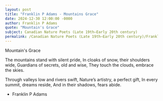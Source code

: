 ```yaml
---
layout: post
title: "Franklin P Adams - Mountains Grace"
date: 2024-12-30 12:00:00 -0000
author: Franklin P Adams
quote: "Mountain's Grace"
subject: Canadian Nature Poets (Late 19th–Early 20th century)
permalink: /Canadian Nature Poets (Late 19th–Early 20th century)/Franklin P Adams/Franklin P Adams - Mountains Grace
---
```


Mountain's Grace

The mountains stand with silent pride,
In cloaks of snow, their shoulders wide,
Guardians of secrets, old and wise,
They touch the clouds, embrace the skies.

Through valleys low and rivers swift,
Nature’s artistry, a perfect gift,
In every summit, dreams reside,
And in their shadows, fears abide.


- Franklin P Adams
